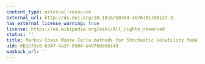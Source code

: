 ```yaml
---
content_type: external-resource
external_url: http://dx.doi.org/10.1016/S0304-4076(01)00137-3
has_external_license_warning: true
license: https://en.wikipedia.org/wiki/All_rights_reserved
status: ''
title: Markov Chain Monte Carlo methods for Stochastic Volatility Models
uid: 0b1e73c6-b347-4a3f-8504-e4976086b149
wayback_url: ''
---
```


